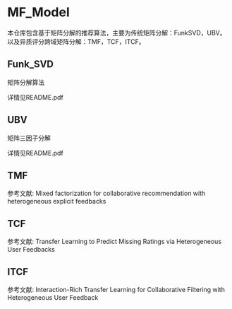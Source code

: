 # MF_Model

本仓库包含基于矩阵分解的推荐算法，主要为传统矩阵分解：FunkSVD，UBV。以及异质评分跨域矩阵分解：TMF，TCF，ITCF。

## Funk_SVD

矩阵分解算法

详情见README.pdf

## UBV

矩阵三因子分解

详情见README.pdf

## TMF

参考文献: Mixed factorization for collaborative recommendation with heterogeneous explicit feedbacks

## TCF

参考文献: Transfer Learning to Predict Missing Ratings via Heterogeneous User Feedbacks

## ITCF

参考文献: Interaction-Rich Transfer Learning for Collaborative Filtering with Heterogeneous User Feedback

